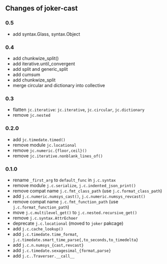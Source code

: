 Changes of joker-cast
---------------------

### 0.5
* add syntax.Glass, syntax.Object

### 0.4
* add chunkwize_split()
* add iterative.until_convergent
* add split and generic_split 
* add cumsum
* add chunkwize_split
* merge circular and dictionary into collective

### 0.3
* flatten `jc.iterative`: `jc.iterative`, `jc.circular`, `jc.dictionary`
* remove `jc.nested`

### 0.2.0
* add `jc.timedate.timed()`
* remove module `jc.locational`
* remove `jc.numeric.{floor,ceil}()`
* remove `jc.iterative.nonblank_lines_of()`

### 0.1.0
* rename `_first_arg` to `default_func` in `j.c.syntax`
* remove module `j.c.serialize`, `j.c.indented_json_print()`
* remove compat name `j.c.fmt_class_path` (use `j.c.format_class_path`)
* add `j.c.numeric.numsys_cast()`, `j.c.numeric.numsys_revcast()`
* remove compat name `j.c.fmt_function_path` (use `j.c.format_function_path`)
* move `j.c.multilevel_get()` to `j.c.nested.recursive_get()`
* remove `j.c.syntax.AttrEchoer`
* deprecate `j.c.locational` (moved to `joker` pakcage)
* add `j.c.cache_lookup()`
* add `j.c.timedate.time_format`, `j.c.timedate.smart_time_parse{,to_seconds,to_timedelta}`
* add `j.c.n.numsys_{cast,revcast}`
* add `j.c.timedate.sexagesimal_{format,parse}`
* add `j.c..Traverser.__call__`
